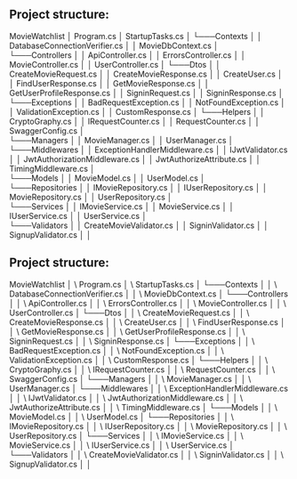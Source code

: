 ## Project structure:

MovieWatchlist
│  Program.cs
│  StartupTasks.cs
│
└───Contexts
│  │  DatabaseConnectionVerifier.cs
│  │  MovieDbContext.cs
│  
└───Controllers
│  │  ApiController.cs
│  │  ErrorsController.cs
│  │  MovieController.cs
│  │  UserController.cs
│
└───Dtos
│  │  CreateMovieRequest.cs
│  │  CreateMovieResponse.cs
│  │  CreateUser.cs
│  │  FindUserResponse.cs
│  │  GetMovieResponse.cs
│  │  GetUserProfileResponse.cs
│  │  SigninRequest.cs
│  │  SigninResponse.cs
│
└───Exceptions
│  │  BadRequestException.cs
│  │  NotFoundException.cs
│  │  ValidationException.cs
│  │  CustomResponse.cs
│
└───Helpers
│  │  CryptoGraphy.cs
│  │  IRequestCounter.cs
│  │  RequestCounter.cs
│  │  SwaggerConfig.cs
│  
└───Managers
│  │  MovieManager.cs
│  │  UserManager.cs
│  
└───Middlewares
│  │  ExceptionHandlerMiddleware.cs
│  │  IJwtValidator.cs
│  │  JwtAuthorizationMiddleware.cs
│  │  JwtAuthorizeAttribute.cs
│  │  TimingMiddleware.cs
│  
└───Models
│  │  MovieModel.cs
│  │  UserModel.cs
│  
└───Repositories
│  │  IMovieRepository.cs
│  │  IUserRepository.cs
│  │  MovieRepository.cs
│  │  UserRepository.cs
│  
└───Services
│  │  IMovieService.cs
│  │  MovieService.cs
│  │  IUserService.cs
│  │  UserService.cs
│  
└───Validators
│  │  CreateMovieValidator.cs
│  │  SigninValidator.cs
│  │  SignupValidator.cs
│  │


## Project structure:

MovieWatchlist
│ \ Program.cs
│ \ StartupTasks.cs
│
└───Contexts
│ │ \ DatabaseConnectionVerifier.cs
│ │ \ MovieDbContext.cs
│ 
└───Controllers
│ │ \ ApiController.cs
│ │ \ ErrorsController.cs
│ │ \ MovieController.cs
│ │ \ UserController.cs
│
└───Dtos
│ │ \ CreateMovieRequest.cs
│ │ \ CreateMovieResponse.cs
│ │ \ CreateUser.cs
│ │ \ FindUserResponse.cs
│ │ \ GetMovieResponse.cs
│ │ \ GetUserProfileResponse.cs
│ │ \ SigninRequest.cs
│ │ \ SigninResponse.cs
│
└───Exceptions
│ │ \ BadRequestException.cs
│ │ \ NotFoundException.cs
│ │ \ ValidationException.cs
│ │ \ CustomResponse.cs
│
└───Helpers
│ │ \ CryptoGraphy.cs
│ │ \ IRequestCounter.cs
│ │ \ RequestCounter.cs
│ │ \ SwaggerConfig.cs
│ 
└───Managers
│ │ \ MovieManager.cs
│ │ \ UserManager.cs
│ 
└───Middlewares
│ │ \ ExceptionHandlerMiddleware.cs
│ │ \ IJwtValidator.cs
│ │ \ JwtAuthorizationMiddleware.cs
│ │ \ JwtAuthorizeAttribute.cs
│ │ \ TimingMiddleware.cs
│ 
└───Models
│ │ \ MovieModel.cs
│ │ \ UserModel.cs
│ 
└───Repositories
│ │ \ IMovieRepository.cs
│ │ \ IUserRepository.cs
│ │ \ MovieRepository.cs
│ │ \ UserRepository.cs
│ 
└───Services
│ │ \ IMovieService.cs
│ │ \ MovieService.cs
│ │ \ IUserService.cs
│ │ \ UserService.cs
│ 
└───Validators
│ │ \ CreateMovieValidator.cs
│ │ \ SigninValidator.cs
│ │ \ SignupValidator.cs
│ │
